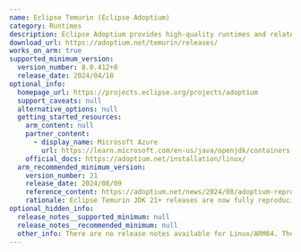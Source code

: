 ```yaml
---
name: Eclipse Temurin (Eclipse Adoptium)
category: Runtimes
description: Eclipse Adoptium provides high-quality runtimes and related technology to use within the Java ecosystem. The Eclipse Adoptium project is a continuation of the original AdoptOpenJDK mission, and Eclipse Temurin is the OpenJDK distribution from Adoptium.
download_url: https://adoptium.net/temurin/releases/
works_on_arm: true
supported_minimum_version:
  version_number: 8.0.412+8
  release_date: 2024/04/18
optional_info:
  homepage_url: https://projects.eclipse.org/projects/adoptium
  support_caveats: null
  alternative_options: null
  getting_started_resources:
    arm_content: null
    partner_content:
      - display_name: Microsoft Azure
        url: https://learn.microsoft.com/en-us/java/openjdk/containers
    official_docs: https://adoptium.net/installation/linux/
  arm_recommended_minimum_version:
    version_number: 21
    release_date: 2024/08/09
    reference_content: https://adoptium.net/news/2024/08/adoptium-reproducible-verification-builds
    rationale: Eclipse Temurin JDK 21+ releases are now fully reproducible for many platforms, including Linux Aarch64. This ensures nothing malicious or unexpected is embedded in the binaries. This is a major milestone for transparency, security, and trustworthiness, especially for environments like Linux/Arm64 where deterministic builds can reduce platform-specific bugs.
optional_hidden_info:
  release_notes__supported_minimum: null
  release_notes__recommended_minimum: null
  other_info: There are no release notes available for Linux/ARM64. The minimum supported version in Temurin for AArch64 is 8.
---
```

